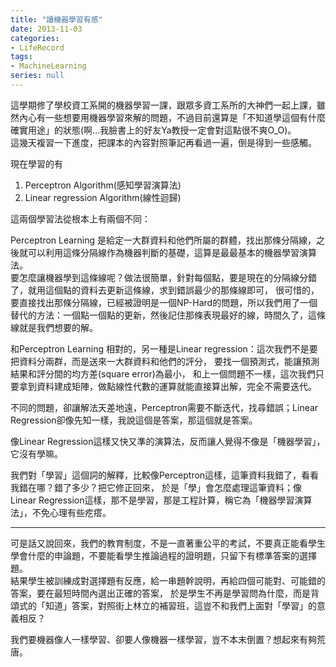 ```yaml
---
title: "讀機器學習有感"
date: 2013-11-03
categories:
- LifeRecord
tags:
- MachineLearning
series: null
---
```


這學期修了學校資工系開的機器學習一課，跟眾多資工系所的大神們一起上課，雖然內心有一些想要用機器學習來解的問題，不過目前還算是「不知道學這個有什麼確實用途」的狀態(啊…我臉書上的好友Ya教授一定會對這點很不爽O\_O)。  
這幾天複習一下進度，把課本的內容對照筆記再看過一遍，倒是得到一些感觸。  
<!--more-->

現在學習的有

1. Perceptron Algorithm(感知學習演算法)
2. Linear regression Algorithm(線性迴歸)

這兩個學習法從根本上有兩個不同：  

Perceptron Learning 是給定一大群資料和他們所屬的群體，找出那條分隔線，之後就可以利用這條分隔線作為機器判斷的基礎，這算是最最基本的機器學習演算法。  
要怎麼讓機器學到這條線呢？做法很簡單，針對每個點，要是現在的分隔線分錯了，就用這個點的資料去更新這條線，求到錯誤最少的那條線即可，
很可惜的，要直接找出那條分隔線，已經被證明是一個NP-Hard的問題，所以我們用了一個替代的方法：一個點一個點的更新，然後記住那條表現最好的線，時間久了，這條線就是我們想要的解。  

和Perceptron Learning 相對的，另一種是Linear regression：這次我們不是要把資料分兩群，而是送來一大群資料和他們的評分，
要找一個預測式，能讓預測結果和評分間的均方差(square error)為最小，
和上一個問題不一樣，這次我們只要拿到資料建成矩陣，做點線性代數的運算就能直接算出解，完全不需要迭代。  

不同的問題，卻讓解法天差地遠，Perceptron需要不斷迭代，找尋錯誤；Linear Regression卻像先知一樣，我說這個是答案，那這個就是答案。  

像Linear Regression這樣又快又準的演算法，反而讓人覺得不像是「機器學習」，它沒有學嘛。  

我們對「學習」這個詞的解釋，比較像Perceptron這樣，這筆資料我錯了，看看我錯在哪？錯了多少？把它修正回來，
於是「學」會怎麼處理這筆資料；像Linear Regression這樣，那不是學習，那是工程計算，稱它為「機器學習演算法」，不免心理有些疙瘩。  

---

可是話又說回來，我們的教育制度，不是一直著重公平的考試，不要真正能看學生學會什麼的申論題，不要能看學生推論過程的證明題，只留下有標準答案的選擇題。  
結果學生被訓練成對選擇題有反應，給一串題幹說明，再給四個可能對、可能錯的答案，要在最短時間內選出正確的答案，
於是學生不再是學習問為什麼，而是背頌式的「知道」答案，對照街上林立的補習班，這豈不和我們上面對「學習」的意義相反？  

我們要機器像人一樣學習、卻要人像機器一樣學習，豈不本末倒置？想起來有夠荒唐。  